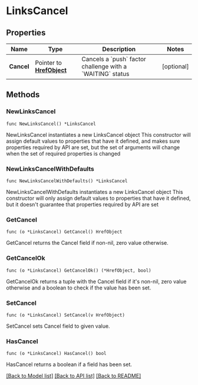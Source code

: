 # LinksCancel

## Properties

Name | Type | Description | Notes
------------ | ------------- | ------------- | -------------
**Cancel** | Pointer to [**HrefObject**](HrefObject.md) | Cancels a &#x60;push&#x60; factor challenge with a &#x60;WAITING&#x60; status | [optional] 

## Methods

### NewLinksCancel

`func NewLinksCancel() *LinksCancel`

NewLinksCancel instantiates a new LinksCancel object
This constructor will assign default values to properties that have it defined,
and makes sure properties required by API are set, but the set of arguments
will change when the set of required properties is changed

### NewLinksCancelWithDefaults

`func NewLinksCancelWithDefaults() *LinksCancel`

NewLinksCancelWithDefaults instantiates a new LinksCancel object
This constructor will only assign default values to properties that have it defined,
but it doesn't guarantee that properties required by API are set

### GetCancel

`func (o *LinksCancel) GetCancel() HrefObject`

GetCancel returns the Cancel field if non-nil, zero value otherwise.

### GetCancelOk

`func (o *LinksCancel) GetCancelOk() (*HrefObject, bool)`

GetCancelOk returns a tuple with the Cancel field if it's non-nil, zero value otherwise
and a boolean to check if the value has been set.

### SetCancel

`func (o *LinksCancel) SetCancel(v HrefObject)`

SetCancel sets Cancel field to given value.

### HasCancel

`func (o *LinksCancel) HasCancel() bool`

HasCancel returns a boolean if a field has been set.


[[Back to Model list]](../README.md#documentation-for-models) [[Back to API list]](../README.md#documentation-for-api-endpoints) [[Back to README]](../README.md)


